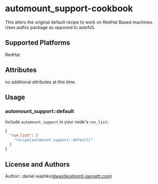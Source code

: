# automount_support-cookbook

This alters the original default recipe to work on RedHat Based machines. Uses autfos package as opposed to autofs5.

## Supported Platforms

RedHat

## Attributes

no additional attributes at this time.

## Usage

### automount_support::default

Include `automount_support` in your node's `run_list`:

```json
{
  "run_list": [
    "recipe[automount_support::default]"
  ]
}
```

## License and Authors

Author:: daniel washko(<dwashko@gmti.gannett.com>)
